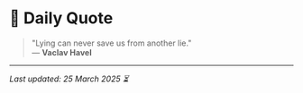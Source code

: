 # 📜 Daily Quote

> "Lying can never save us from another lie."  
> — **Vaclav Havel**

---

_Last updated: 25 March 2025 ⏳_
